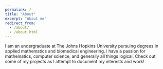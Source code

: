 ```yaml
---
permalink: /
title: "About"
excerpt: "About me"
redirect_from: 
  - /about/
  - /about.html
---
```



I am an undergraduate at The Johns Hopkins University pursuing degrees in applied mathematics and biomedical engineering. I have a passion for mathematics, computer science, and generally all things logical. Check out some of my projects as I attempt to document my interests and work!